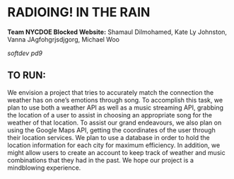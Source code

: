 # RADIOING! IN THE RAIN

**Team NYCDOE Blocked Website:** Shamaul Dilmohamed, Kate Ly Johnston, Vanna JAgfohgrjsdjgorg, Michael Woo

*softdev pd9*


## TO RUN:


We envision a project that tries to accurately match the connection the weather has on one’s emotions through song. To accomplish this task, we plan to use both a weather API as well as a music streaming API, grabbing the location of a user to assist in choosing an appropriate song for the weather of that location. To assist our grand endeavours, we also plan on using the Google Maps API, getting the coordinates of the user through their location services. We plan to use a database in order to hold the location information for each city for maximum efficiency. In addition, we might allow users to create an account to keep track of weather and music combinations that they had in the past. We hope our project is a mindblowing experience.
